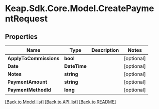 # Keap.Sdk.Core.Model.CreatePaymentRequest

## Properties

Name | Type | Description | Notes
------------ | ------------- | ------------- | -------------
**ApplyToCommissions** | **bool** |  | [optional] 
**Date** | **DateTime** |  | [optional] 
**Notes** | **string** |  | [optional] 
**PaymentAmount** | **string** |  | [optional] 
**PaymentMethodId** | **long** |  | [optional] 

[[Back to Model list]](../README.md#documentation-for-models) [[Back to API list]](../README.md#documentation-for-api-endpoints) [[Back to README]](../README.md)

